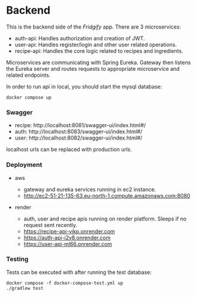 # Backend

This is the backend side of the _Fridgify_ app. There are
3 microservices:
- auth-api: Handles authorization and creation of JWT.
- user-api: Handles register/login and other user related operations.
- recipe-api: Handles the core logic related to recipes and ingredients.

Microservices are communicating with Spring Eureka. Gateway
then listens the Eureka server and routes requests to appropriate
microservice and related endpoints.

In order to run api in local, you should start the mysql database:
```
docker compose up
```

### Swagger
- recipe: http://localhost:8081/swagger-ui/index.html#/
- auth: http://localhost:8083/swagger-ui/index.html#/
- user: http://localhost:8082/swagger-ui/index.html#/

localhost urls can be replaced with production urls.

### Deployment
* aws
  - gateway and eureka services running in ec2 instance.
  - http://ec2-51-21-135-63.eu-north-1.compute.amazonaws.com:8080

* render
  - auth, user and recipe apis running on render platform. Sleeps if no request sent recently. 
  - https://recipe-api-yikp.onrender.com
  - https://auth-api-i2v8.onrender.com
  - https://user-api-ml66.onrender.com

### Testing
Tests can be executed with after running the test database:
```
docker compose -f docker-compose-test.yml up
./gradlew test
```
